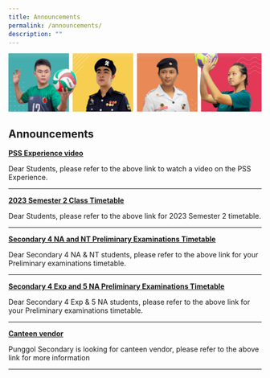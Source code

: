 ```yaml
---
title: Announcements
permalink: /announcements/
description: ""
---
```

![](/images/Our%20School/subbanner.jpg)

## Announcements


**[PSS Experience video](https://staging.d3louf41pupxe5.amplifyapp.com/our-school/school-identity/)**

Dear Students, please refer to the above link to watch a video on the PSS Experience.

--------------------------

**[2023 Semester 2 Class Timetable](https://punggolsec.moe.edu.sg/useful-links/for-students/timetable/)**

Dear Students, please refer to the above link for 2023 Semester 2 timetable.

--------------------------

**[Secondary 4 NA and NT Preliminary Examinations Timetable](https://punggolsec.moe.edu.sg/useful-links/for-students/assessment-matters/)**

Dear Secondary 4 NA & NT students, please refer to the above link for your Preliminary examinations timetable.

--------------------------

**[Secondary 4 Exp and 5 NA Preliminary Examinations Timetable](https://punggolsec.moe.edu.sg/useful-links/for-students/assessment-matters/)**

Dear Secondary 4 Exp & 5 NA students, please refer to the above link for your Preliminary examinations timetable.

--------------------------

**[Canteen vendor ](https://punggolsec.moe.edu.sg/useful-links/canteen-matters/)**

Punggol Secondary is looking for  canteen vendor, please refer to the above link for more information

--------------------------